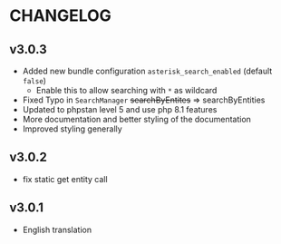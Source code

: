 # CHANGELOG

## v3.0.3
 - Added new bundle configuration `asterisk_search_enabled` (default `false`)
     - Enable this to allow searching with `*` as wildcard
 - Fixed Typo in `SearchManager` ~~searchByEntites~~ => searchByEntities
 - Updated to phpstan level 5 and use php 8.1 features
 - More documentation and better styling of the documentation
 - Improved styling generally

## v3.0.2
 - fix static get entity call

## v3.0.1
 - English translation
